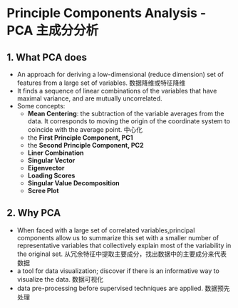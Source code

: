 
# Principle Components Analysis - PCA 主成分分析
## 1. What PCA does
- An approach for deriving a low-dimensional (reduce dimension) set of features from a large set of variables. 数据降维或特征降维
- It finds a sequence of linear combinations of the variables that have maximal variance, and are mutually uncorrelated.
- Some concepts:
  - **Mean Centering**: the subtraction of the variable averages from the data. It corresponds to moving the origin of the coordinate system to coincide with the average point. 中心化
  - the **First Principle Component, PC1**
  - the **Second Principle Component, PC2**
  - **Liner Combination**
  - **Singular Vector**
  - **Eigenvector**
  - **Loading Scores**
  - **Singular Value Decomposition**
  - **Scree Plot**
## 2. Why PCA
- When faced with a large set of correlated variables,principal components allow us to summarize this set with a smaller number of representative variables that
collectively explain most of the variability in the original set. 从冗余特征中提取主要成分，找出数据中的主要成分来代表数据
- a tool for data visualization; discover if there is an informative way to visualize the data. 数据可视化 
- data pre-processing before supervised techniques are applied. 数据预先处理

  








